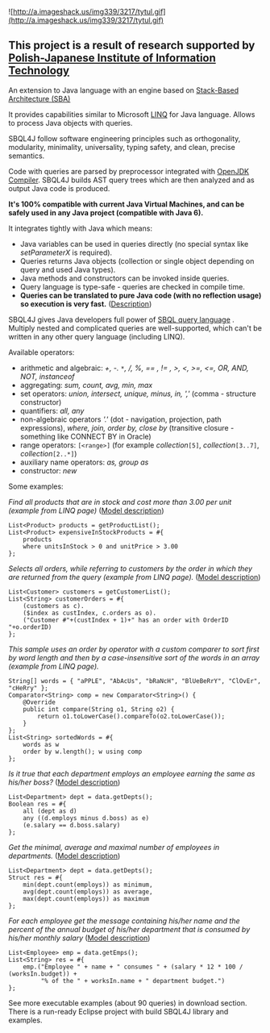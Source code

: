 ![http://a.imageshack.us/img339/3217/tytul.gif](http://a.imageshack.us/img339/3217/tytul.gif)

## This project is a result of research supported by [Polish-Japanese Institute of Information Technology](http://www.pjwstk.edu.pl) ##

An extension to Java language with an engine based on [Stack-Based Architecture (SBA)](http://sbql.pl/overview/)

It provides capabilities similar to Microsoft [LINQ](http://msdn.microsoft.com/en-us/library/bb308959.aspx) for Java language. Allows to process Java objects with queries.

SBQL4J follow software engineering principles such as orthogonality, modularity, minimality, universality, typing safety, and clean, precise semantics.

Code with queries are parsed by preprocessor integrated with [OpenJDK Compiler](http://openjdk.java.net/). SBQL4J builds AST query trees which are then analyzed and as output Java code is produced.

**It's 100% compatible with current Java Virtual Machines, and can be safely used in any Java project (compatible with Java 6).**

It integrates tightly with Java which means:
  * Java variables can be used in queries directly (no special syntax like _setParameterX_ is required).
  * Queries returns Java objects (collection or single object depending on query and used Java types).
  * Java methods and constructors can be invoked inside queries.
  * Query language is type-safe - queries are checked in compile time.
  * **Queries can be translated to pure Java code (with no reflection usage) so execution is very fast.** ([Description](http://code.google.com/p/sbql4j/wiki/WikiCodeGeneration))

SBQL4J gives Java developers full power of [SBQL query language](http://sbql.pl/overview/) . Multiply nested and complicated queries are well-supported, which can't be written in any other query language (including LINQ).

Available operators:
  * arithmetic and algebraic: _+, -. `*`, /, %, == , != , >, <, >=, <=, OR, AND, NOT, instanceof_
  * aggregating: _sum, count, avg, min, max_
  * set operators: _union, intersect, unique, minus, in, ','_ (comma - structure constructor)
  * quantifiers: _all, any_
  * non-algebraic operators _'.'_ (dot - navigation, projection, path expressions), _where, join, order by, close by_ (transitive closure - something like CONNECT BY in Oracle)
  * range operators: `[<range>]` (for example _collection_`[5]`, _collection_`[3..7]`, _collection_`[2..*]`)
  * auxiliary name operators: _as, group as_
  * constructor: _new_


Some examples:

_Find all products that are in stock and cost more than 3.00 per unit (example from LINQ page)_ ([Model description](http://code.google.com/p/sbql4j/wiki/LINQExamplesModel))
```
List<Product> products = getProductList();
List<Product> expensiveInStockProducts = #{
    products 
    where unitsInStock > 0 and unitPrice > 3.00
};
```

_Selects all orders, while referring to customers by the order in which they are returned from the query (example from LINQ page)._ ([Model description](http://code.google.com/p/sbql4j/wiki/LINQExamplesModel))
```
List<Customer> customers = getCustomerList();
List<String> customerOrders = #{
	(customers as c).
	($index as custIndex, c.orders as o).
	("Customer #"+(custIndex + 1)+" has an order with OrderID "+o.orderID)
};
```

_This sample uses an order by operator with a custom comparer to sort first by word length and then by a case-insensitive sort of the words in an array (example from LINQ page)._
```
String[] words = { "aPPLE", "AbAcUs", "bRaNcH", "BlUeBeRrY", "ClOvEr", "cHeRry" };
Comparator<String> comp = new Comparator<String>() {                              
	@Override                                                                     
	public int compare(String o1, String o2) {                                    
		return o1.toLowerCase().compareTo(o2.toLowerCase());                      
	}                                                                             
};                                                                                
List<String> sortedWords = #{                                                     
	words as w                                                                    
	order by w.length(); w using comp                                             
};                                                                                
```

_Is it true that each department employs an employee earning the same as his/her boss?_ ([Model description](http://code.google.com/p/sbql4j/wiki/AdvancedExamplesModel))
```
List<Department> dept = data.getDepts();
Boolean res = #{
	all (dept as d)
	any ((d.employs minus d.boss) as e)
	(e.salary == d.boss.salary)
};
```

_Get the minimal, average and maximal number of employees in departments._ ([Model description](http://code.google.com/p/sbql4j/wiki/AdvancedExamplesModel))
```
List<Department> dept = data.getDepts();
Struct res = #{
	min(dept.count(employs)) as minimum, 
	avg(dept.count(employs)) as average, 
	max(dept.count(employs)) as maximum
};
```

_For each employee get the message containing his/her name and the percent of the annual budget of his/her department that is consumed by his/her monthly salary_ ([Model description](http://code.google.com/p/sbql4j/wiki/AdvancedExamplesModel))
```
List<Employee> emp = data.getEmps();
List<String> res = #{
	emp.("Employee " + name + " consumes " + (salary * 12 * 100 / (worksIn.budget)) +
	     "% of the " + worksIn.name + " department budget.")
};
```


See more executable examples (about 90 queries) in download section.
There is a run-ready Eclipse project with build SBQL4J library and examples.